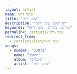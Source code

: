 ```yaml
---
layout: artist
name: שימי דיאי
title: "שימי דיאי"
description: "דף האמן שימי דיאי"
keywords: "שירים, מוזיקה, שימי דיאי"
permalink: /artists/שימי-דיאי
redirect_from:
  - /artists/list/שימי דיאי
songs:
  - number: "33071"
    name: "תתגבר"
    album: "סינגלים"
    artist: "שימי דיאי"
---
```

